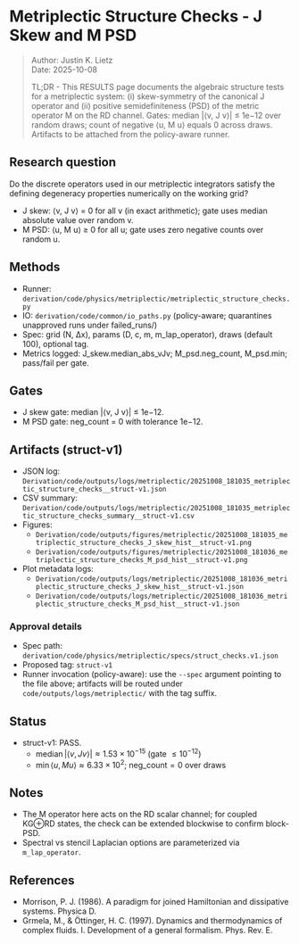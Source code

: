 # Metriplectic Structure Checks - J Skew and M PSD

> Author: Justin K. Lietz  
> Date: 2025-10-08
>
> TL;DR - This RESULTS page documents the algebraic structure tests for a metriplectic system: (i) skew-symmetry of the canonical J operator and (ii) positive semidefiniteness (PSD) of the metric operator M on the RD channel. Gates: median |⟨v, J v⟩| ≤ 1e−12 over random draws; count of negative ⟨u, M u⟩ equals 0 across draws. Artifacts to be attached from the policy-aware runner.

## Research question

Do the discrete operators used in our metriplectic integrators satisfy the defining degeneracy properties numerically on the working grid?

- J skew: ⟨v, J v⟩ = 0 for all v (in exact arithmetic); gate uses median absolute value over random v.
- M PSD: ⟨u, M u⟩ ≥ 0 for all u; gate uses zero negative counts over random u.

## Methods

- Runner: `derivation/code/physics/metriplectic/metriplectic_structure_checks.py`
- IO: `derivation/code/common/io_paths.py` (policy-aware; quarantines unapproved runs under failed_runs/)
- Spec: grid (N, Δx), params (D, c, m, m_lap_operator), draws (default 100), optional tag.
- Metrics logged: J_skew.median_abs_vJv; M_psd.neg_count, M_psd.min; pass/fail per gate.

## Gates

- J skew gate: median |⟨v, J v⟩| ≤ 1e−12.
- M PSD gate: neg_count = 0 with tolerance 1e−12.

## Artifacts (struct-v1)

- JSON log: `Derivation/code/outputs/logs/metriplectic/20251008_181035_metriplectic_structure_checks__struct-v1.json`
- CSV summary: `Derivation/code/outputs/logs/metriplectic/20251008_181035_metriplectic_structure_checks_summary__struct-v1.csv`
- Figures:
  - `Derivation/code/outputs/figures/metriplectic/20251008_181035_metriplectic_structure_checks_J_skew_hist__struct-v1.png`
  - `Derivation/code/outputs/figures/metriplectic/20251008_181036_metriplectic_structure_checks_M_psd_hist__struct-v1.png`
- Plot metadata logs:
  - `Derivation/code/outputs/logs/metriplectic/20251008_181036_metriplectic_structure_checks_J_skew_hist__struct-v1.json`
  - `Derivation/code/outputs/logs/metriplectic/20251008_181036_metriplectic_structure_checks_M_psd_hist__struct-v1.json`

### Approval details

- Spec path: `derivation/code/physics/metriplectic/specs/struct_checks.v1.json`
- Proposed tag: `struct-v1`
- Runner invocation (policy-aware): use the `--spec` argument pointing to the file above; artifacts will be routed under `code/outputs/logs/metriplectic/` with the tag suffix.

## Status

- struct-v1: PASS.
  - $\mathrm{median}\,|\langle v, J v\rangle| \approx 1.53\times 10^{-15}$ (gate $\le 10^{-12}$)
  - $\min\langle u, M u\rangle \approx 6.33\times 10^{2}$; $\mathrm{neg\_count}=0$ over draws

## Notes

- The M operator here acts on the RD scalar channel; for coupled KG⊕RD states, the check can be extended blockwise to confirm block-PSD.
- Spectral vs stencil Laplacian options are parameterized via `m_lap_operator`.

## References

- Morrison, P. J. (1986). A paradigm for joined Hamiltonian and dissipative systems. Physica D.
- Grmela, M., & Öttinger, H. C. (1997). Dynamics and thermodynamics of complex fluids. I. Development of a general formalism. Phys. Rev. E.
